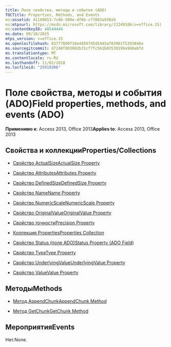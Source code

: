 ```yaml
---
title: Поле свойства, методы и события (ADO)
TOCTitle: Properties, Methods, and Events
ms:assetid: 41169853-7c6b-500e-df6b-cf7083a930a9
ms:mtpsurl: https://msdn.microsoft.com/library/JJ249186(v=office.15)
ms:contentKeyID: 48544444
ms.date: 09/18/2015
mtps_version: v=office.15
ms.openlocfilehash: 83777609718e4859f45d54d3af83901f5393840a
ms.sourcegitcommit: d7248f803002b31cf7fc561b03530199a9b0a8fd
ms.translationtype: MT
ms.contentlocale: ru-RU
ms.lasthandoff: 11/02/2018
ms.locfileid: "25919306"
---
```

# <a name="field-properties-methods-and-events-ado"></a><span data-ttu-id="bc6e8-102">Поле свойства, методы и события (ADO)</span><span class="sxs-lookup"><span data-stu-id="bc6e8-102">Field properties, methods, and events (ADO)</span></span>


<span data-ttu-id="bc6e8-103">**Применимо к**: Access 2013, Office 2013</span><span class="sxs-lookup"><span data-stu-id="bc6e8-103">**Applies to**: Access 2013, Office 2013</span></span>

## <a name="propertiescollections"></a><span data-ttu-id="bc6e8-104">Свойства и коллекции</span><span class="sxs-lookup"><span data-stu-id="bc6e8-104">Properties/Collections</span></span>

- [<span data-ttu-id="bc6e8-105">Свойство ActualSize</span><span class="sxs-lookup"><span data-stu-id="bc6e8-105">ActualSize Property</span></span>](actualsize-property-ado.md)

- [<span data-ttu-id="bc6e8-106">Свойство Attributes</span><span class="sxs-lookup"><span data-stu-id="bc6e8-106">Attributes Property</span></span>](attributes-property-ado.md)

- [<span data-ttu-id="bc6e8-107">Свойство DefinedSize</span><span class="sxs-lookup"><span data-stu-id="bc6e8-107">DefinedSize Property</span></span>](definedsize-property-ado.md)

- [<span data-ttu-id="bc6e8-108">Свойство Name</span><span class="sxs-lookup"><span data-stu-id="bc6e8-108">Name Property</span></span>](name-property-ado.md)

- [<span data-ttu-id="bc6e8-109">Свойство NumericScale</span><span class="sxs-lookup"><span data-stu-id="bc6e8-109">NumericScale Property</span></span>](numericscale-property-ado.md)

- [<span data-ttu-id="bc6e8-110">Свойство OriginalValue</span><span class="sxs-lookup"><span data-stu-id="bc6e8-110">OriginalValue Property</span></span>](originalvalue-property-ado.md)

- [<span data-ttu-id="bc6e8-111">Свойство точности</span><span class="sxs-lookup"><span data-stu-id="bc6e8-111">Precision Property</span></span>](precision-property-ado.md)

- [<span data-ttu-id="bc6e8-112">Коллекция Properties</span><span class="sxs-lookup"><span data-stu-id="bc6e8-112">Properties Collection</span></span>](properties-collection-ado.md)

- [<span data-ttu-id="bc6e8-113">Свойство Status (поле ADO)</span><span class="sxs-lookup"><span data-stu-id="bc6e8-113">Status Property (ADO Field)</span></span>](status-property-ado-field.md)

- [<span data-ttu-id="bc6e8-114">Свойство Type</span><span class="sxs-lookup"><span data-stu-id="bc6e8-114">Type Property</span></span>](type-property-ado.md)

- [<span data-ttu-id="bc6e8-115">Свойство UnderlyingValue</span><span class="sxs-lookup"><span data-stu-id="bc6e8-115">UnderlyingValue Property</span></span>](underlyingvalue-property-ado.md)

- [<span data-ttu-id="bc6e8-116">Свойство Value</span><span class="sxs-lookup"><span data-stu-id="bc6e8-116">Value Property</span></span>](value-property-ado.md)

## <a name="methods"></a><span data-ttu-id="bc6e8-117">Методы</span><span class="sxs-lookup"><span data-stu-id="bc6e8-117">Methods</span></span>

- [<span data-ttu-id="bc6e8-118">Метод AppendChunk</span><span class="sxs-lookup"><span data-stu-id="bc6e8-118">AppendChunk Method</span></span>](appendchunk-method-ado.md)

- [<span data-ttu-id="bc6e8-119">Метод GetChunk</span><span class="sxs-lookup"><span data-stu-id="bc6e8-119">GetChunk Method</span></span>](getchunk-method-ado.md)

## <a name="events"></a><span data-ttu-id="bc6e8-120">Мероприятия</span><span class="sxs-lookup"><span data-stu-id="bc6e8-120">Events</span></span>

<span data-ttu-id="bc6e8-121">Нет.</span><span class="sxs-lookup"><span data-stu-id="bc6e8-121">None.</span></span>

